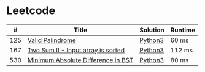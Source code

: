 # Leetcode

| # | Title | Solution | Runtime |
|---| ----- | -------- | ------- |
|125|[ Valid Palindrome](https://leetcode.com/problems/valid-palindrome/)|[Python3](./solutions/125.%20Valid%20Palindrome.py)|60 ms|
|167|[ Two Sum II - Input array is sorted](https://leetcode.com/problems/two-sum-ii-input-array-is-sorted/)|[Python3](./solutions/167.%20Two%20Sum%20II%20-%20Input%20array%20is%20sorted.py)|112 ms|
|530|[ Minimum Absolute Difference in BST](https://leetcode.com/problems/minimum-absolute-difference-in-bst/)|[Python3](./solutions/530.%20Minimum%20Absolute%20Difference%20in%20BST.py)|80 ms|
